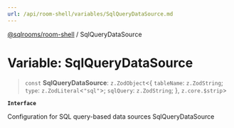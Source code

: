 ```yaml
---
url: /api/room-shell/variables/SqlQueryDataSource.md
---
```

[@sqlrooms/room-shell](../index.md) / SqlQueryDataSource

# Variable: SqlQueryDataSource

> `const` **SqlQueryDataSource**: `z.ZodObject`<{ `tableName`: `z.ZodString`; `type`: `z.ZodLiteral`<`"sql"`>; `sqlQuery`: `z.ZodString`; }, `z.core.$strip`>

**`Interface`**

Configuration for SQL query-based data sources
SqlQueryDataSource
